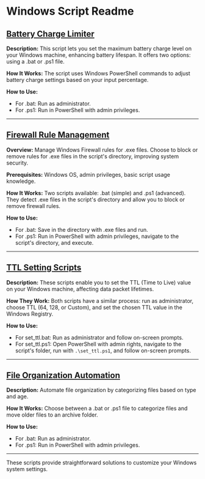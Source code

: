 # Windows Script Readme

## [Battery Charge Limiter](<battery limiter/readme.md>)

**Description:** This script lets you set the maximum battery charge level on your Windows machine, enhancing battery lifespan. It offers two options: using a .bat or .ps1 file.

**How It Works:** The script uses Windows PowerShell commands to adjust battery charge settings based on your input percentage.

**How to Use:**
- For .bat: Run as administrator.
- For .ps1: Run in PowerShell with admin privileges.

---

## [Firewall Rule Management](<firewall manager/readme.md>)

**Overview:** Manage Windows Firewall rules for .exe files. Choose to block or remove rules for .exe files in the script's directory, improving system security.

**Prerequisites:** Windows OS, admin privileges, basic script usage knowledge.

**How It Works:** Two scripts available: .bat (simple) and .ps1 (advanced). They detect .exe files in the script's directory and allow you to block or remove firewall rules.

**How to Use:**
- For .bat: Save in the directory with .exe files and run.
- For .ps1: Run in PowerShell with admin privileges, navigate to the script's directory, and execute.

---

## [TTL Setting Scripts](<ttl set/readme.md>)

**Description:** These scripts enable you to set the TTL (Time to Live) value on your Windows machine, affecting data packet lifetimes.

**How They Work:** Both scripts have a similar process: run as administrator, choose TTL (64, 128, or Custom), and set the chosen TTL value in the Windows Registry.

**How to Use:**
- For set_ttl.bat: Run as administrator and follow on-screen prompts.
- For set_ttl.ps1: Open PowerShell with admin rights, navigate to the script's folder, run with `.\set_ttl.ps1`, and follow on-screen prompts.

---

## [File Organization Automation](<file-organization/readme.md>)

**Description:** Automate file organization by categorizing files based on type and age.

**How It Works:** Choose between a .bat or .ps1 file to categorize files and move older files to an archive folder.

**How to Use:**
- For .bat: Run as administrator.
- For .ps1: Run in PowerShell with admin privileges.

---

These scripts provide straightforward solutions to customize your Windows system settings.
